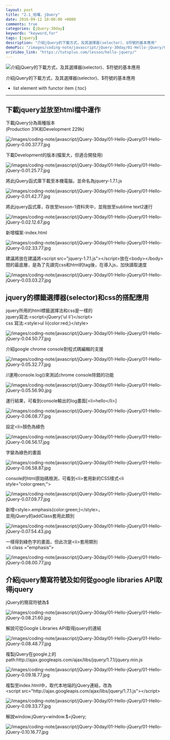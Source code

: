 ```yaml
---
layout: post
title: "2.1_哈囉，jQuery"
date: 2016-09-12 10:00:00 +0800
comments: true
categories: [jQuery-30day]
keywords: "keyword,for"
tags: [jquery]
description: "介紹jQuery的下載方式，及其選擇器(selector)、$符號的基本應用"
demoPic: "/images/coding-note/javascript/jQuery-30day/01-Hello-jQuery/00_demo.jpg"
oriVideo_link: "https://tutsplus.com/lesson/hello-jquery/"
---
```

<div id="intro">
    <img src="/images/coding-note/javascript/jQuery-30day/01-Hello-jQuery/00_demo.jpg" class="demo_img" alt="介紹jQuery的下載方式，及其選擇器(selector)、$符號的基本應用">
    <p>介紹jQuery的下載方式，及其選擇器(selector)、$符號的基本應用</p>
</div>
<!--more-->

* list element with functor item
{:toc}
<hr />



## 下載jquery並放至html檔中運作


<p>下載jQuery分為兩種版本<br />(Production 31K和Development 229k) </p>
<img src="/images/coding-note/javascript/jQuery-30day/01-Hello-jQuery/01-Hello-jQuery-0.00.37.77.jpg" alt="/images/coding-note/javascript/jQuery-30day/01-Hello-jQuery/01-Hello-jQuery-0.00.37.77.jpg"/>




<p>下載Development的版本(檔案大，但適合開發用)</p>
<img src="/images/coding-note/javascript/jQuery-30day/01-Hello-jQuery/01-Hello-jQuery-0.01.25.77.jpg" alt="/images/coding-note/javascript/jQuery-30day/01-Hello-jQuery/01-Hello-jQuery-0.01.25.77.jpg"/>




<p>將此jQuery函式庫下載至本機電腦，並命名為jquery-1.7.1.js</p>
<img src="/images/coding-note/javascript/jQuery-30day/01-Hello-jQuery/01-Hello-jQuery-0.01.42.77.jpg" alt="/images/coding-note/javascript/jQuery-30day/01-Hello-jQuery/01-Hello-jQuery-0.01.42.77.jpg"/>




<p>將此jquery函式庫，存放至lesson-1資料夾中，並拖放至sublime text2運行</p>
<img src="/images/coding-note/javascript/jQuery-30day/01-Hello-jQuery/01-Hello-jQuery-0.02.12.67.jpg" alt="/images/coding-note/javascript/jQuery-30day/01-Hello-jQuery/01-Hello-jQuery-0.02.12.67.jpg"/>




<p>新增檔案-index.html</p>
<img src="/images/coding-note/javascript/jQuery-30day/01-Hello-jQuery/01-Hello-jQuery-0.02.33.77.jpg" alt="/images/coding-note/javascript/jQuery-30day/01-Hello-jQuery/01-Hello-jQuery-0.02.33.77.jpg"/>




<p>建議將放在建議將&lt;script src=&quot;jquery-1.7.1.js&quot;&gt;&lt;/script&gt;放在&lt;body&gt;&lt;/body&gt;間的最底層，是為了先讀完css和html的tag後，在導入js，加快讀取速度</p>
<img src="/images/coding-note/javascript/jQuery-30day/01-Hello-jQuery/01-Hello-jQuery-0.03.03.27.jpg" alt="/images/coding-note/javascript/jQuery-30day/01-Hello-jQuery/01-Hello-jQuery-0.03.03.27.jpg"/>



## jquery的標籤選擇器(selector)和css的搭配應用


<p>jquery所用的html標籤選擇法和css是一樣的 <br />jquery寫法:&lt;script&gt;jQuery(&#x27;ul li&#x27;)&lt;/script&gt;<br />css     寫法:&lt;style&gt;ul li{color:red;}&lt;/style&gt;</p>
<img src="/images/coding-note/javascript/jQuery-30day/01-Hello-jQuery/01-Hello-jQuery-0.04.50.77.jpg" alt="/images/coding-note/javascript/jQuery-30day/01-Hello-jQuery/01-Hello-jQuery-0.04.50.77.jpg"/>




<p>介紹google chrome console對程式碼編輯的支援</p>
<img src="/images/coding-note/javascript/jQuery-30day/01-Hello-jQuery/01-Hello-jQuery-0.05.32.77.jpg" alt="/images/coding-note/javascript/jQuery-30day/01-Hello-jQuery/01-Hello-jQuery-0.05.32.77.jpg"/>




<p>//運用console.log()來測試chrome console除錯的功能</p>
<img src="/images/coding-note/javascript/jQuery-30day/01-Hello-jQuery/01-Hello-jQuery-0.05.56.90.jpg" alt="/images/coding-note/javascript/jQuery-30day/01-Hello-jQuery/01-Hello-jQuery-0.05.56.90.jpg"/>




<p>運行結果，可看到console輸出的log畫面[&lt;li&gt;hello&lt;/li&gt;]</p>
<img src="/images/coding-note/javascript/jQuery-30day/01-Hello-jQuery/01-Hello-jQuery-0.06.08.77.jpg" alt="/images/coding-note/javascript/jQuery-30day/01-Hello-jQuery/01-Hello-jQuery-0.06.08.77.jpg"/>




<p>設定&lt;li&gt;顏色為綠色</p>
<img src="/images/coding-note/javascript/jQuery-30day/01-Hello-jQuery/01-Hello-jQuery-0.06.56.17.jpg" alt="/images/coding-note/javascript/jQuery-30day/01-Hello-jQuery/01-Hello-jQuery-0.06.56.17.jpg"/>




<p>字變為綠色的畫面</p>
<img src="/images/coding-note/javascript/jQuery-30day/01-Hello-jQuery/01-Hello-jQuery-0.06.58.87.jpg" alt="/images/coding-note/javascript/jQuery-30day/01-Hello-jQuery/01-Hello-jQuery-0.06.58.87.jpg"/>




<p>console的html原始碼檢測，可看到&lt;li&gt;套用新的CSS樣式&lt;li style=&quot;color:green;&quot;&gt;</p>
<img src="/images/coding-note/javascript/jQuery-30day/01-Hello-jQuery/01-Hello-jQuery-0.07.09.77.jpg" alt="/images/coding-note/javascript/jQuery-30day/01-Hello-jQuery/01-Hello-jQuery-0.07.09.77.jpg"/>




<p>新增&lt;style&gt;.emphasis{color:green;}&lt;/style&gt;，<br />並用jQuery的addClass套用此類別<br /></p>
<img src="/images/coding-note/javascript/jQuery-30day/01-Hello-jQuery/01-Hello-jQuery-0.07.54.43.jpg" alt="/images/coding-note/javascript/jQuery-30day/01-Hello-jQuery/01-Hello-jQuery-0.07.54.43.jpg"/>




<p>一樣得到綠色字的畫面，但此次是&lt;li&gt;套用類別<br />&lt;li class =&quot;emphasis&quot;&gt;</p>
<img src="/images/coding-note/javascript/jQuery-30day/01-Hello-jQuery/01-Hello-jQuery-0.08.00.77.jpg" alt="/images/coding-note/javascript/jQuery-30day/01-Hello-jQuery/01-Hello-jQuery-0.08.00.77.jpg"/>



## 介紹jquery簡寫符號及如何從google libraries API取得jquery


<p>jQuery的簡寫符號為$</p>
<img src="/images/coding-note/javascript/jQuery-30day/01-Hello-jQuery/01-Hello-jQuery-0.08.21.60.jpg" alt="/images/coding-note/javascript/jQuery-30day/01-Hello-jQuery/01-Hello-jQuery-0.08.21.60.jpg"/>




<p>解說可從Google Libraries API取得jquery的連結</p>
<img src="/images/coding-note/javascript/jQuery-30day/01-Hello-jQuery/01-Hello-jQuery-0.08.48.77.jpg" alt="/images/coding-note/javascript/jQuery-30day/01-Hello-jQuery/01-Hello-jQuery-0.08.48.77.jpg"/>




<p>複製jQuery在google上的<br />path:http://ajax.googleapis.com/ajax/libs/jquery/1.7.1/jquery.min.js</p>
<img src="/images/coding-note/javascript/jQuery-30day/01-Hello-jQuery/01-Hello-jQuery-0.09.18.77.jpg" alt="/images/coding-note/javascript/jQuery-30day/01-Hello-jQuery/01-Hello-jQuery-0.09.18.77.jpg"/>




<p>複製至index.html中，取代本地端的jQuery連結，改為<br />&lt;script src=&quot;http://ajax.googleapis.com/ajax/libs/jquery/1.7.1.js&quot;&gt;&lt;/script&gt;</p>
<img src="/images/coding-note/javascript/jQuery-30day/01-Hello-jQuery/01-Hello-jQuery-0.09.33.77.jpg" alt="/images/coding-note/javascript/jQuery-30day/01-Hello-jQuery/01-Hello-jQuery-0.09.33.77.jpg"/>




<p>解說window.jQuery=window.$=jQuery;</p>
<img src="/images/coding-note/javascript/jQuery-30day/01-Hello-jQuery/01-Hello-jQuery-0.10.16.77.jpg" alt="/images/coding-note/javascript/jQuery-30day/01-Hello-jQuery/01-Hello-jQuery-0.10.16.77.jpg"/>


